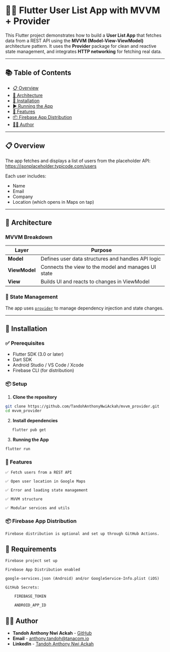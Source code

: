 # 👨‍💻 Flutter User List App with MVVM + Provider

This Flutter project demonstrates how to build a **User List App** that fetches data from a REST API
using the **MVVM (Model-View-ViewModel)** architecture pattern. It uses the **Provider** package for
clean and reactive state management, and integrates **HTTP networking** for fetching real data.

---

## 📚 Table of Contents

- [📋 Overview](#-overview)
- [🧱 Architecture](#-architecture)
- [🚀 Installation](#-installation)
- [▶️ Running the App](#️-running-the-app)
- [🧪 Features](#-features)
- [📦 Firebase App Distribution](#-firebase-app-distribution)
- [🧑‍💻 Author](#-author)

---

## 📋 Overview

The app fetches and displays a list of users from the placeholder API:
https://jsonplaceholder.typicode.com/users

Each user includes:

- Name
- Email
- Company
- Location (which opens in Maps on tap)

---

## 🧱 Architecture

### MVVM Breakdown

| Layer         | Purpose                                             |
|---------------|-----------------------------------------------------|
| **Model**     | Defines user data structures and handles API logic  |
| **ViewModel** | Connects the view to the model and manages UI state |
| **View**      | Builds UI and reacts to changes in ViewModel        |

### 🔌 State Management

The app uses [`provider`](https://pub.dev/packages/provider) to manage dependency injection and
state changes.

---

## 🚀 Installation

### ✅ Prerequisites

- Flutter SDK (3.0 or later)
- Dart SDK
- Android Studio / VS Code / Xcode
- Firebase CLI (for distribution)

### 📦 Setup

1. **Clone the repository**

```bash
git clone https://github.com/TandohAnthonyNwiAckah/mvvm_provider.git
cd mvvm_provider
```

2. **Install dependencies**

```bash
   flutter pub get
```

3. **Running the App**

```bash
flutter run
```

### 🧪 Features

    ✅ Fetch users from a REST API

    ✅ Open user location in Google Maps

    ✅ Error and loading state management

    ✅ MVVM structure

    ✅ Modular services and utils

### 📦 Firebase App Distribution

    Firebase distribution is optional and set up through GitHub Actions.

## 🔧 Requirements

    Firebase project set up

    Firebase App Distribution enabled

    google-services.json (Android) and/or GoogleService-Info.plist (iOS)

    GitHub Secrets:

        FIREBASE_TOKEN

        ANDROID_APP_ID

🧑‍💻 Author
---

- **Tandoh Anthony Nwi Ackah** - [GitHub](https://github.com/TandohAnthonyNwiAckah)
- **Email** - [anthony.tandoh@tanacom.io](mailto:anthony.tandoh@tanacom.io)
- **LinkedIn** - [Tandoh Anthony Nwi Ackah](https://www.linkedin.com/in/tandoh-anthony-nwi-ackah/)




























